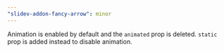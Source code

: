 ```yaml
---
"slidev-addon-fancy-arrow": minor
---
```


Animation is enabled by default and the `animated` prop is deleted. `static` prop is added instead to disable animation.

